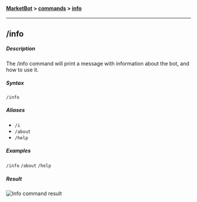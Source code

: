 #### [MarketBot](/MarketBot) > [commands](/MarketBot/commands) > [info](/MarketBot/commands/info)

---

## /info
##### Description
The /info command will print a message with information about the bot, and how to use it.

##### Syntax
`/info`

##### Aliases
* `/i`
* `/about`
* `/help`

##### Examples
`/info`
`/about`
`/help`

##### Result
![Info command result](https://user-images.githubusercontent.com/3472373/33021407-08b4a7d2-ce02-11e7-8cbb-c5933b1bef5f.png)
